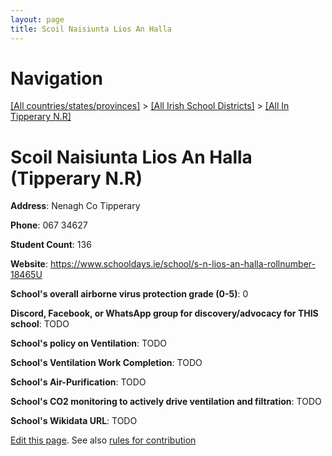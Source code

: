 ```yaml
---
layout: page
title: Scoil Naisiunta Lios An Halla
---
```

# Navigation

[[All countries/states/provinces]](../../..) > [[All Irish School Districts]](../..) > [[All In Tipperary N.R]](..)

# Scoil Naisiunta Lios An Halla (Tipperary N.R)

**Address**: Nenagh Co Tipperary

**Phone**: 067 34627

**Student Count**: 136

**Website**: <https://www.schooldays.ie/school/s-n-lios-an-halla-rollnumber-18465U>

**School's overall airborne virus protection grade (0-5)**: 0

**Discord, Facebook, or WhatsApp group for discovery/advocacy for THIS school**: TODO

**School's policy on Ventilation**: TODO

**School's Ventilation Work Completion**: TODO

**School's Air-Purification**: TODO

**School's CO2 monitoring to actively drive ventilation and filtration**: TODO

**School's Wikidata URL**: TODO


[Edit this page](https://github.com/ventilate-schools/Ireland/edit/main/./Tipperary_N.R/Scoil_Naisiunta_Lios_An_Halla.md). See also [rules for contribution](../../../contribution-rules/)